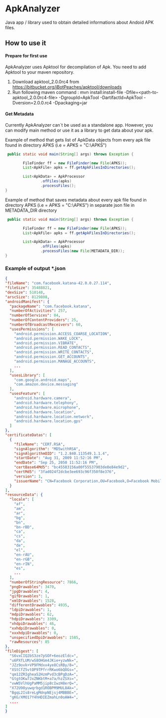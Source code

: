 # ApkAnalyzer
Java app / library used to obtain detailed informations about Andoid APK files.

## How to use it
#### Prepare for first use
ApkAnalyzer uses Apktool for decompilation of Apk. You need to add Apktool to your maven repository.<br/>
1. Download apktool_2.0.0rc4 from https://bitbucket.org/iBotPeaches/apktool/downloads<br/>
2. Run following maven command : mvn install:install-file -Dfile=<path-to-apktool_2.0.0rc4-file> -DgroupId=ApkTool -DartifactId=ApkTool -Dversion=2.0.0.rc4 -Dpackaging=jar<br/>

#### Get Metadata 

Currently ApkAnalyzer can`t be used as a standalone app. However, you can modify main method or use it as a library to get data about your apk. 

Example of method that gets list of ApkData objects from every apk file found in directory APKS (i.e = APKS = "C:\\APKS")

```java
 public static void main(String[] args) throws Exception {

        FileFinder ff = new FileFinder(new File(APKS));
        List<ApkFile> apks = ff.getApkFilesInDirectories();

        List<ApkData> = ApkProcessor
                .ofFiles(apks)
                .processFiles();
}
  ```
  
Example of method that saves metadata about every apk file found in directory APKS (i.e = APKS = "C:\\APKS") in separate json file in METADATA_DIR directory

```java
 public static void main(String[] args) throws Exception {

        FileFinder ff = new FileFinder(new File(APKS));
        List<ApkFile> apks = ff.getApkFilesInDirectories();

        List<ApkData> = ApkProcessor
                .ofFiles(apks)
                .processFiles(new File(METADATA_DIR));
}
  ```
  
### Example of output *.json
  
  ```json
  {
  "fileName": "com.facebook.katana-42.0.0.27.114",
  "fileSize": 35488821,
  "dexSize": 510148,
  "arscSize": 8129808,
  "androidManifest": {
    "packageName": "com.facebook.katana",
    "numberOfActivities": 257,
    "numberOfServices": 84,
    "numberOfContentProviders": 25,
    "numberOfBroadcastReceivers": 60,
    "usesPermissions": [
      "android.permission.ACCESS_COARSE_LOCATION",
      "android.permission.WAKE_LOCK",
      "android.permission.VIBRATE",
      "android.permission.READ_CONTACTS",
      "android.permission.WRITE_CONTACTS",
      "android.permission.GET_ACCOUNTS",
      "android.permission.MANAGE_ACCOUNTS",
      ...
    ],
    "usesLibrary": [
      "com.google.android.maps",
      "com.amazon.device.messaging"
    ],
    "usesFeature": [
      "android.hardware.camera",
      "android.hardware.telephony",
      "android.hardware.microphone",
      "android.hardware.location",
      "android.hardware.location.network",
      "android.hardware.location.gps"
    ]
  },
  "certificateDatas": [
    {
      "fileName": "CERT.RSA",
      "signAlgorithm": "MD5withRSA",
      "signAlgorithmOID": "1.2.840.113549.1.1.4",
      "startDate": "Aug 31, 2009 11:52:16 PM",
      "endDate": "Sep 25, 2050 11:52:16 PM",
      "certBase64Md5": "bc45583156a00f55537903de8e84e9d2",
      "certMd5": "3fad024f2dcbe3ee693c96f350f8e376",
      "version": 1,
      "issuerName": "CN=Facebook Corporation,OU=Facebook,O=Facebook Mobile,L=Palo Alto,ST=CA,C=US"
    }
  ],
  "resourceData": {
    "locale": [
      "af",
      "am",
      "ar",
      "bg",
      "bn",
      "bn-rBD",
      "ca",
      "cs",
      "da",
      "de",
      "el",
      "en-rAU",
      "en-rGB",
      "en-rIN",
      "es",
      ...
    ],
    "numberOfStringResource": 7866,
    "pngDrawables": 3470,
    "jpgDrawables": 4,
    "gifDrawables": 1,
    "xmlDrawables": 1528,
    "differentDrawables": 4935,
    "ldpiDrawables": 1,
    "mdpiDrawables": 62,
    "hdpiDrawables": 3309,
    "xhdpiDrawables": 46,
    "xxhdpiDrawables": 0,
    "xxxhdpiDrawables": 0,
    "unspecifiedDpiDrawables": 1585,
    "rawResources": 85
  },
  "fileDigest": [
    "S6vxCIQ2bS3ze7pSOF+6eozEldc=",
    "u6PXfLUM/wS8OHGm4JKie+yzwNk=",
    "JZz9ovk+VP9FMdxx4ye8CsRBy/8=",
    "XStCfZ5vtOP9TPfrrRKwo6bQOGs=",
    "qm12ZRIghea52HzmPvd3cBPgDzA=",
    "GtgtOKw7JxZNKbtM+a7a/hzZSXs=",
    "vwW5VlhUgPaMM5jip8cIwzH8erQ=",
    "X72U90yuwqrbgd1ROBPM9MUL8Ak=",
    "BgqL2Is8reLgMdnpNEjsj4MBBBE=",
    "gKG/XMO17Y4hHDIEZmahLn0oAW4=",
    ....
  ]
}
  ```
